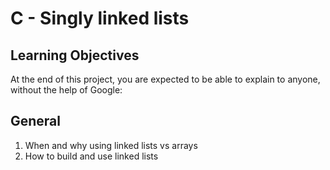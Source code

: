 # C - Singly linked lists

## Learning Objectives
At the end of this project, you are expected to be able to explain to anyone, without the help of Google:

## General
<ol>
<li>When and why using linked lists vs arrays</li>
<li>How to build and use linked lists</li>
</ol>
